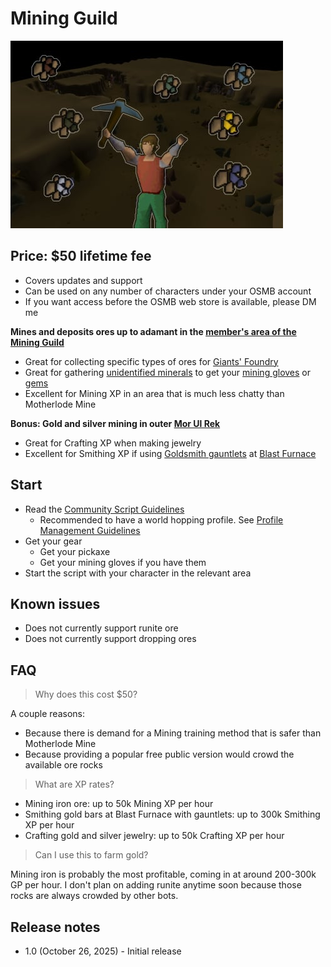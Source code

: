 # Mining Guild

![img.png](img.png)

## Price: $50 lifetime fee
- Covers updates and support
- Can be used on any number of characters under your OSMB account
- If you want access before the OSMB web store is available, please DM me

**Mines and deposits ores up to adamant in the [member's area of the Mining Guild](https://oldschool.runescape.wiki/w/Mining_Guild#Members'_area)**
- Great for collecting specific types of ores for [Giants' Foundry](https://oldschool.runescape.wiki/w/Giants'_Foundry)
- Great for gathering [unidentified minerals](https://oldschool.runescape.wiki/w/Unidentified_minerals) to get your [mining gloves](https://oldschool.runescape.wiki/w/Expert_mining_gloves) or [gems](https://oldschool.runescape.wiki/w/Bag_full_of_gems#Unidentified_minerals)
- Excellent for Mining XP in an area that is much less chatty than Motherlode Mine

**Bonus: Gold and silver mining in outer [Mor Ul Rek](https://oldschool.runescape.wiki/w/Mor_Ul_Rek)**
- Great for Crafting XP when making jewelry
- Excellent for Smithing XP if using [Goldsmith gauntlets](https://oldschool.runescape.wiki/w/Goldsmith_gauntlets) at [Blast Furnace](https://oldschool.runescape.wiki/w/Blast_Furnace)

## Start
- Read the [Community Script Guidelines](https://discord.com/channels/736938454478356570/1364978724105355324)
    - Recommended to have a world hopping profile.  See [Profile Management Guidelines](https://discord.com/channels/736938454478356570/1393939764092207134/1393939764092207134)
- Get your gear
    - Get your pickaxe
    - Get your mining gloves if you have them
- Start the script with your character in the relevant area

## Known issues
- Does not currently support runite ore
- Does not currently support dropping ores

## FAQ
> Why does this cost $50?

A couple reasons:
- Because there is demand for a Mining training method that is safer than Motherlode Mine
- Because providing a popular free public version would crowd the available ore rocks

> What are XP rates?

- Mining iron ore: up to 50k Mining XP per hour
- Smithing gold bars at Blast Furnace with gauntlets: up to 300k Smithing XP per hour
- Crafting gold and silver jewelry: up to 50k Crafting XP per hour

> Can I use this to farm gold?

Mining iron is probably the most profitable, coming in at around 200-300k GP per hour. I don't plan on adding runite anytime soon because those rocks are always crowded by other bots.

## Release notes
- 1.0 (October 26, 2025) - Initial release